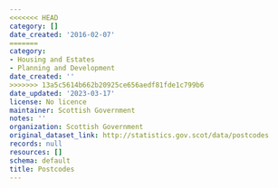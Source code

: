 ```yaml
---
<<<<<<< HEAD
category: []
date_created: '2016-02-07'
=======
category:
- Housing and Estates
- Planning and Development
date_created: ''
>>>>>>> 13a5c5614b662b20925ce656aedf81fde1c799b6
date_updated: '2023-03-17'
license: No licence
maintainer: Scottish Government
notes: ''
organization: Scottish Government
original_dataset_link: http://statistics.gov.scot/data/postcodes
records: null
resources: []
schema: default
title: Postcodes
---
```

